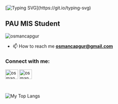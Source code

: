 <!--
**osmancapgur/osmancapgur** is a ✨ _special_ ✨ repository because its `README.md` (this file) appears on your GitHub profile.

Here are some ideas to get you started:

- 🔭 I’m currently working on ...
- 🌱 I’m currently learning ...
- 👯 I’m looking to collaborate on ...
- 🤔 I’m looking for help with ...
- 💬 Ask me about ...
- 📫 How to reach me: ...
- 😄 Pronouns: ...
- ⚡ Fun fact: ...
-->
[![Typing SVG](https://readme-typing-svg.herokuapp.com?duration=9000&color=000000FF&size=30&center=false&vCenter=true&lines=Hi,I'm+Ali+Osman.)](https://git.io/typing-svg)
<h2>PAU MIS Student</h2>

<p align="left"> <img src="https://komarev.com/ghpvc/?username=osmancapgur&label=Profile%20views&color=0e75b6&style=flat" alt="osmancapgur" /> </p>

- 📫 How to reach me **osmancapgur@gmail.com**

<h3 align="left">Connect with me:</h3>
<p align="left">
<a href="https://tr.linkedin.com/in/ali-osman-capgur-0620" target="blank"><img align="center" src="https://cdn.jsdelivr.net/npm/simple-icons@3.0.1/icons/linkedin.svg" alt="osman_capgur" height="30" width="40" /></a>
<a href="https://www.instagram.com/osman_capgur/" target="blank"><img align="center" src="https://cdn.jsdelivr.net/npm/simple-icons@3.0.1/icons/instagram.svg" alt="osman_capgur" height="30" width="40" /></a>
</p>
<br>
<p float="center">
  <img  src="https://github-readme-stats.vercel.app/api/top-langs/?username=osmancapgur&layout=compact&hide=html,css" alt="My Top Langs" />
</p>
